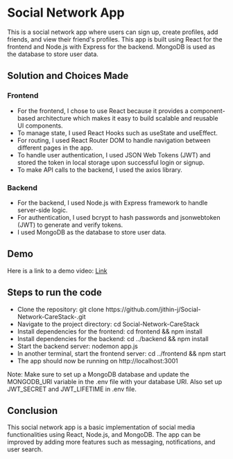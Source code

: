 <h1>Social Network App</h1>
This is a social network app where users can sign up, create profiles, add friends, and view their friend's profiles. This app is built using React for the frontend and Node.js with Express for the backend. MongoDB is used as the database to store user data.

<h2>Solution and Choices Made</h2>
<h3>Frontend</h3>
<ul>
    <li>For the frontend, I chose to use React because it provides a component-based architecture which makes it easy to build scalable and reusable UI components.</li>
    <li>To manage state, I used React Hooks such as useState and useEffect.</li>
    <li>For routing, I used React Router DOM to handle navigation between different pages in the app.</li>
    <li>To handle user authentication, I used JSON Web Tokens (JWT) and stored the token in local storage upon successful login or signup.</li>
    <li>To make API calls to the backend, I used the axios library.</li>
    </ul>
    <h3>Backend</h3>
    <ul>
    <li>For the backend, I used Node.js with Express framework to handle server-side logic.</li>
    <li>For authentication, I used bcrypt to hash passwords and jsonwebtoken (JWT) to generate and verify tokens.</li>
    <li>I used MongoDB as the database to store user data.</li>
</ul>

<h2>Demo</h2>
Here is a link to a demo video: <a href="#">Link</a>

<h2>Steps to run the code</h2>
<ul>
    <li>Clone the repository: git clone https://github.com/jithin-j/Social-Network-CareStack-.git</li>
    <li>Navigate to the project directory: cd Social-Network-CareStack</li>
    <li>Install dependencies for the frontend: cd frontend && npm install</li>
    <li>Install dependencies for the backend: cd ../backend && npm install</li>
    <li>Start the backend server: nodemon app.js</li>
    <li>In another terminal, start the frontend server: cd ../frontend && npm start</li>
    <li>The app should now be running on http://localhost:3001</li>
</ul>
Note: Make sure to set up a MongoDB database and update the MONGODB_URI variable in the .env file with your database URI. Also set up JWT_SECRET and JWT_LIFETIME in .env file.

<h2>Conclusion</h2>
This social network app is a basic implementation of social media functionalities using React, Node.js, and MongoDB. The app can be improved by adding more features such as messaging, notifications, and user search.
